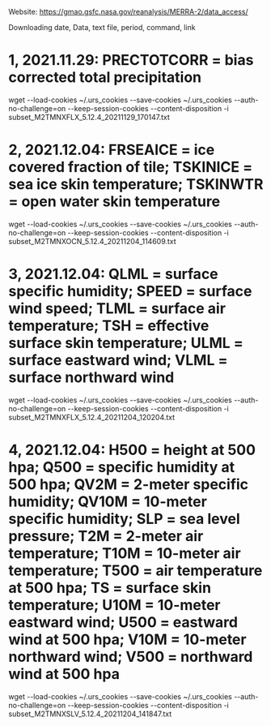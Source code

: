 
Website: https://gmao.gsfc.nasa.gov/reanalysis/MERRA-2/data_access/

Downloading date, Data, text file, period, command, link


# 1, 2021.11.29: PRECTOTCORR = bias corrected total precipitation

<!-- 502 links in range from 1980-01-01 to 2021-09-30 -->
<!-- MERRA-2 tavgM_2d_flx_Nx: 2d,Monthly mean,Time-Averaged,Single-Level,Assimilation,Surface Flux Diagnostics V5.12.4 -->
<!-- wget --load-cookies ~/.urs_cookies --save-cookies ~/.urs_cookies --auth-no-challenge=on --keep-session-cookies --content-disposition -i <url.txt> -->
<!-- https://disc.gsfc.nasa.gov/datasets?page=1&subject=Precipitation&measurement=Precipitation%20Rate&project=MERRA-2&temporalResolution=1%20month -->

wget --load-cookies ~/.urs_cookies --save-cookies ~/.urs_cookies --auth-no-challenge=on --keep-session-cookies --content-disposition -i subset_M2TMNXFLX_5.12.4_20211129_170147.txt


# 2, 2021.12.04: FRSEAICE = ice covered fraction of tile; TSKINICE = sea ice skin temperature; TSKINWTR = open water skin temperature

<!-- 498 links in range from 1980-01-01 to 2021-05-31 -->
<!-- MERRA-2 tavgM_2d_ocn_Nx: 2d,Monthly mean,Time-Averaged,Single-Level,Assimilation,Ocean Surface Diagnostics V5.12.4 (M2TMNXOCN) -->
<!-- https://disc.gsfc.nasa.gov/datasets/M2TMNXOCN_5.12.4/summary -->

wget --load-cookies ~/.urs_cookies --save-cookies ~/.urs_cookies --auth-no-challenge=on --keep-session-cookies --content-disposition -i subset_M2TMNXOCN_5.12.4_20211204_114609.txt


# 3, 2021.12.04: QLML = surface specific humidity; SPEED = surface wind speed; TLML = surface air temperature; TSH = effective surface skin temperature; ULML = surface eastward wind; VLML = surface northward wind

<!-- 498 links in range from 1980-01-01 to 2021-05-31 -->
<!-- MERRA-2 tavgM_2d_flx_Nx: 2d,Monthly mean,Time-Averaged,Single-Level,Assimilation,Surface Flux Diagnostics V5.12.4 -->
<!-- https://disc.gsfc.nasa.gov/datasets/M2TMNXFLX_5.12.4/summary?keywords=MERRA-2%20tavgM_2d_flx_Nx:%202d,Monthly%20mean,Time-Averaged,Single-Level,Assimilation,Surface%20Flux%20Diagnostics%20V5.12.4 -->

wget --load-cookies ~/.urs_cookies --save-cookies ~/.urs_cookies --auth-no-challenge=on --keep-session-cookies --content-disposition -i subset_M2TMNXFLX_5.12.4_20211204_120204.txt


# 4, 2021.12.04: H500 = height at 500 hpa; Q500 = specific humidity at 500 hpa; QV2M = 2-meter specific humidity; QV10M = 10-meter specific humidity; SLP = sea level pressure; T2M = 2-meter air temperature; T10M = 10-meter air temperature; T500 = air temperature at 500 hpa; TS = surface skin temperature; U10M = 10-meter eastward wind; U500 = eastward wind at 500 hpa; V10M = 10-meter northward wind; V500 = northward wind at 500 hpa

<!-- 500 links in range from 1980-01-01 to 2021-05-31 -->
<!-- MERRA-2 tavgM_2d_slv_Nx: 2d,Monthly mean,Time-Averaged,Single-Level,Assimilation,Single-Level Diagnostics V5.12.4 -->
<!-- https://disc.gsfc.nasa.gov/datasets/M2TMNXSLV_5.12.4/summary -->

wget --load-cookies ~/.urs_cookies --save-cookies ~/.urs_cookies --auth-no-challenge=on --keep-session-cookies --content-disposition -i subset_M2TMNXSLV_5.12.4_20211204_141847.txt


